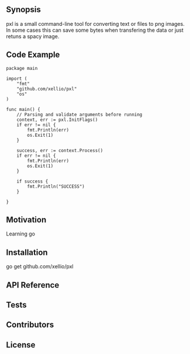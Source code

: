 ## Synopsis

pxl is a small command-line tool for converting text or files to png images. In some cases this can save some bytes when transfering the data or just retuns a spacy image.

## Code Example
```
package main

import (
	"fmt"
	"github.com/xellio/pxl"
	"os"
)

func main() {
	// Parsing and validate arguments before running
	context, err := pxl.InitFlags()
	if err != nil {
		fmt.Println(err)
		os.Exit(1)
	}

	success, err := context.Process()
	if err != nil {
		fmt.Println(err)
		os.Exit(1)
	}

	if success {
		fmt.Println("SUCCESS")
	}

}
```

## Motivation

Learning go

## Installation

go get github.com/xellio/pxl

## API Reference


## Tests


## Contributors


## License
